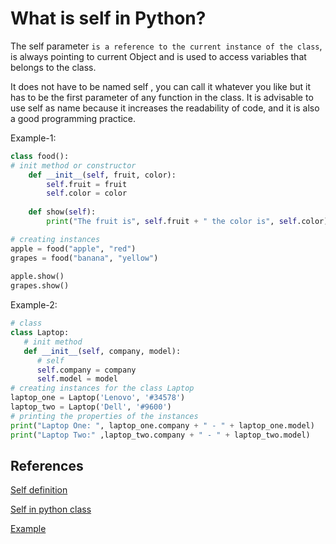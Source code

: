 # What is self in Python?

The self parameter `is a reference to the current instance of the class`, is always pointing to current Object and is used to access variables that belongs to the class.

It does not have to be named self , you can call it whatever you like but it has to be the first parameter of any function in the class. It is advisable to use self as name because it increases the readability of code, and it is also a good programming practice.

Example-1:

```python
class food():
# init method or constructor
    def __init__(self, fruit, color):
        self.fruit = fruit
        self.color = color
 
    def show(self):
        print("The fruit is", self.fruit + " the color is", self.color)

# creating instances     
apple = food("apple", "red")
grapes = food("banana", "yellow")
 
apple.show()
grapes.show()
```

Example-2:

```python
# class
class Laptop:
   # init method
   def __init__(self, company, model):
      # self
      self.company = company
      self.model = model
# creating instances for the class Laptop
laptop_one = Laptop('Lenovo', '#34578')
laptop_two = Laptop('Dell', '#9600')
# printing the properties of the instances
print("Laptop One: ", laptop_one.company + " - " + laptop_one.model)
print("Laptop Two:" ,laptop_two.company + " - " + laptop_two.model)
```

## References

[Self definition](https://www.w3schools.com/python/gloss_python_self.asp)

[Self in python class](https://www.geeksforgeeks.org/self-in-python-class/)

[Example](https://www.edureka.co/blog/self-in-python/)
